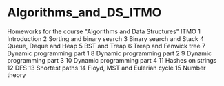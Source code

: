 # Algorithms_and_DS_ITMO
Homeworks for the course "Algorithms and Data Structures" ITMO
1 Introduction
2 Sorting and binary search
3 Binary search and Stack
4 Queue, Deque and Heap
5 BST and Treap
6 Treap and Fenwick tree
7 Dynamic programming part 1
8 Dynamic programming part 2
9 Dynamic programming part 3
10 Dynamic programming part 4
11 Hashes on strings
12 DFS
13 Shortest paths
14 Floyd, MST and Eulerian cycle
15 Number theory
